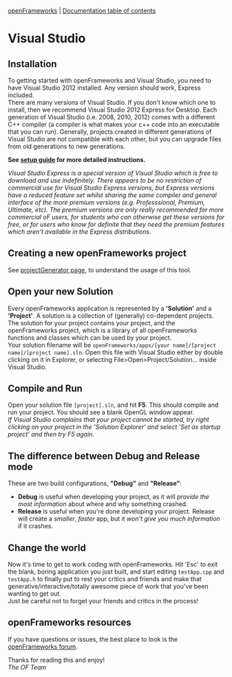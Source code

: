 [openFrameworks](http://openframeworks.cc/) | [Documentation table of contents](table_of_contents.md)

Visual Studio
=============

Installation
------------
To getting started with openFrameworks and Visual Studio, you need to have Visual Studio 2012 installed.
Any version should work, Express included.  
There are many versions of Visual Studio. If you don't know which one to install, then we recommend Visual Studio 2012 Express for Desktop. 
Each generation of Visual Studio (i.e. 2008, 2010, 2012) comes with a different C++ compiler (a compiler is what makes your c++ code into an executable that you can run). 
Generally, projects created in different generations of Visual Studio are not compatible with each other, but you can upgrade files from old generations to new generations.  

**See [setup guide](http://openframeworks.cc/setup/vs) for more detailed instructions.**

_Visual Studio Express is a special version of Visual Studio which is free to download and use indefinitely. There appears to be no restriction of commercial use for Visual Studio Express 
versions, but Express versions have a reduced feature set whilst sharing the same compiler and general interface of the more premium versions (e.g. Professsional, Premium, Ultimate, etc). 
The premium versions are only really recommended for more commercial oF users, for students who can otherwise get these versions for free, or for users who know for definite that they need 
the premium features which aren't available in the Express distributions._

Creating a new openFrameworks project
-------------------------------------
See [projectGenerator page](projectgenerator.md), to understand the usage of this tool.

Open your new Solution
----------------------
Every openFrameworks application is represented by a **'Solution'** and a **'Project'**. A solution is a collection of (generally) co-dependent projects. 
The solution for your project contains your project, and the openFrameworks project, which is a library of all openFrameworks functions and classes 
which can be used by your project.  
Your solution filename will be `openFrameworks/apps/[your name]/[project name]/[project name].sln`. Open this file with Visual Studio either by double 
clicking on it in Explorer, or selecting File>Open>Project/Solution... inside Visual Studio.

Compile and Run 
---------------
Open your solution file `[project].sln`, and hit **F5**. This should compile and run your project. You should see a blank OpenGL window appear.  
_If Visual Studio complains that your project cannot be started, try right clicking on your project in the 'Solution Explorer' and select 'Set as startup project' and then try F5 again._

The difference between Debug and Release mode
---------------------------------------------
These are two build configurations, **"Debug"** and **"Release"**:

* **Debug** is useful when developing your project, as it will _provide the most information_ about where and why something crashed.
* **Release** is useful when you're done developing your project. Release will create a _smaller_, _faster_ app, but it _won't give you much information_ if it crashes.

Change the world
----------------
Now it's time to get to work coding with openFrameworks. Hit 'Esc' to exit the blank, boring application you just built, and start editing `testApp.cpp` 
and `testApp.h` to finally put to rest your critics and friends and make that generative/interactive/totally awesome piece of work that you've been wanting 
to get out.  
Just be careful not to forget your friends and critics in the process!

openFrameworks resources
------------------------
If you have questions or issues, the best place to look is the [openFrameworks forum](http://forum.openframeworks.cc/).


Thanks for reading this and enjoy!  
_The OF Team_
